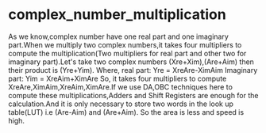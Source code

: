 # complex_number_multiplication
As we know,complex number have one real part and one imaginary part.When we multiply two complex numbers,it takes four multipliers to compute the multiplication(Two multipliers for real part and other two for imaginary part).Let's take two complex numbers (Xre+Xim),(Are+Aim) then their product is (Yre+Yim).
   Where,
                           real part:            Yre = XreAre-XimAim
                           Imaginary part:       Yim = XreAim+XimAre
So, it takes four multipliers to compute XreAre,XimAim,XreAim,XimAre.If we use DA,OBC techniques here to compute these multiplications,Adders and Shift Registers are enough for the calculation.And it is only necessary to store two words in the look up table(LUT) i.e (Are-Aim) and (Are+Aim). 
So the area is less and speed is high.
